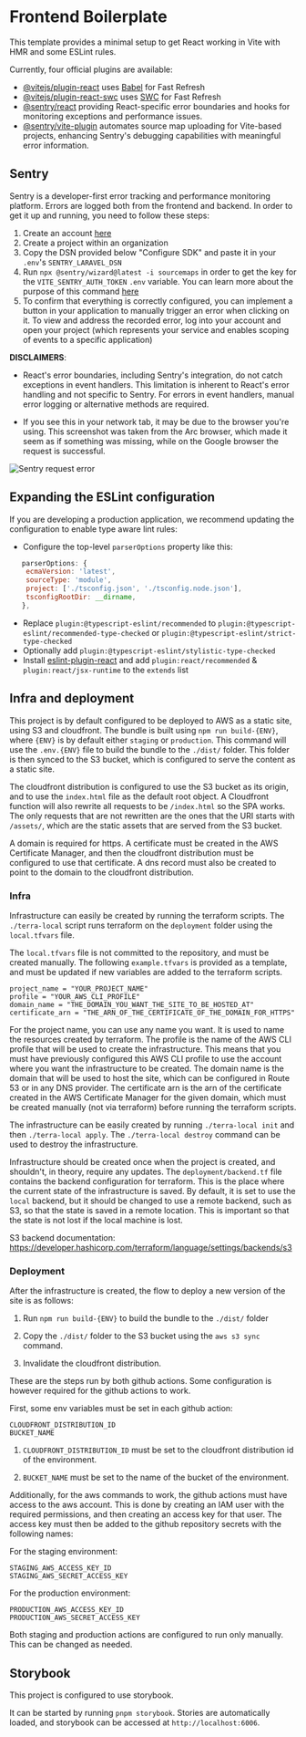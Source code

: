 # Frontend Boilerplate

This template provides a minimal setup to get React working in Vite with HMR and some ESLint rules.

Currently, four official plugins are available:

- [@vitejs/plugin-react](https://github.com/vitejs/vite-plugin-react/blob/main/packages/plugin-react/README.md) uses [Babel](https://babeljs.io/) for Fast Refresh
- [@vitejs/plugin-react-swc](https://github.com/vitejs/vite-plugin-react-swc) uses [SWC](https://swc.rs/) for Fast Refresh
- [@sentry/react](https://docs.sentry.io/platforms/javascript/guides/react/) providing React-specific error boundaries and hooks for monitoring exceptions and performance issues.
- [@sentry/vite-plugin](https://docs.sentry.io/platforms/javascript/guides/react/sourcemaps/uploading/vite/) automates source map uploading for Vite-based projects, enhancing Sentry's debugging capabilities with meaningful error information.

## Sentry

Sentry is a developer-first error tracking and performance monitoring platform. Errors are logged both from the frontend and backend. In order to get it up and running, you need to follow these steps:

1. Create an account [here](https://sentry.io)
2. Create a project within an organization
3. Copy the DSN provided below "Configure SDK" and paste it in your `.env`'s `SENTRY_LARAVEL_DSN`
4. Run `npx @sentry/wizard@latest -i sourcemaps` in order to get the key for the `VITE_SENTRY_AUTH_TOKEN` `.env` variable. You can learn more about the purpose of this command [here](https://docs.sentry.io/platforms/javascript/guides/react/#add-readable-stack-traces-to-errors)
5. To confirm that everything is correctly configured, you can implement a button in your application to manually trigger an error when clicking on it. To view and address the recorded error, log into your account and open your project (which represents your service and enables scoping of events to a specific application)

**DISCLAIMERS**:

- React's error boundaries, including Sentry's integration, do not catch exceptions in event handlers. This limitation is inherent to React's error handling and not specific to Sentry. For errors in event handlers, manual error logging or alternative methods are required.

- If you see this in your network tab, it may be due to the browser you're using. This screenshot was taken from the Arc browser, which made it seem as if something was missing, while on the Google browser the request is successful.

![Sentry request error](https://github.com/Light-it-labs/fe-boilerplate/assets/68563891/25412a77-f34d-4f00-8477-5f9fce0ee09d)

## Expanding the ESLint configuration

If you are developing a production application, we recommend updating the configuration to enable type aware lint rules:

- Configure the top-level `parserOptions` property like this:

```js
   parserOptions: {
    ecmaVersion: 'latest',
    sourceType: 'module',
    project: ['./tsconfig.json', './tsconfig.node.json'],
    tsconfigRootDir: __dirname,
   },
```

- Replace `plugin:@typescript-eslint/recommended` to `plugin:@typescript-eslint/recommended-type-checked` or `plugin:@typescript-eslint/strict-type-checked`
- Optionally add `plugin:@typescript-eslint/stylistic-type-checked`
- Install [eslint-plugin-react](https://github.com/jsx-eslint/eslint-plugin-react) and add `plugin:react/recommended` & `plugin:react/jsx-runtime` to the `extends` list

## Infra and deployment

This project is by default configured to be deployed to AWS as a static site, using S3 and cloudfront. The bundle is built using `npm run build-{ENV}`, where `{ENV}` is by default either `staging` or `production`. This command will use the `.env.{ENV}` file to build the bundle to the `./dist/` folder. This folder is then synced to the S3 bucket, which is configured to serve the content as a static site.

The cloudfront distribution is configured to use the S3 bucket as its origin, and to use the `index.html` file as the default root object. A Cloudfront function will also rewrite all requests to be `/index.html` so the SPA works. The only requests that are not rewritten are the ones that the URI starts with `/assets/`, which are the static assets that are served from the S3 bucket.

A domain is required for https. A certificate must be created in the AWS Certificate Manager, and then the cloudfront distribution must be configured to use that certificate. A dns record must also be created to point to the domain to the cloudfront distribution.

### Infra

Infrastructure can easily be created by running the terraform scripts. The `./terra-local` script runs terraform on the `deployment` folder using the `local.tfvars` file.

The `local.tfvars` file is not committed to the repository, and must be created manually. The following `example.tfvars` is provided as a template, and must be updated if new variables are added to the terraform scripts.

```
project_name = "YOUR_PROJECT_NAME"
profile = "YOUR_AWS_CLI_PROFILE"
domain_name = "THE_DOMAIN_YOU_WANT_THE_SITE_TO_BE_HOSTED_AT"
certificate_arn = "THE_ARN_OF_THE_CERTIFICATE_OF_THE_DOMAIN_FOR_HTTPS"

```

For the project name, you can use any name you want. It is used to name the resources created by terraform. The profile is the name of the AWS CLI profile that will be used to create the infrastructure. This means that you must have previously configured this AWS CLI profile to use the account where you want the infrastructure to be created. The domain name is the domain that will be used to host the site, which can be configured in Route 53 or in any DNS provider. The certificate arn is the arn of the certificate created in the AWS Certificate Manager for the given domain, which must be created manually (not via terraform) before running the terraform scripts.

The infrastructure can be easily created by running `./terra-local init` and then `./terra-local apply`. The `./terra-local destroy` command can be used to destroy the infrastructure.

Infrastructure should be created once when the project is created, and shouldn't, in theory, require any updates. The `deployment/backend.tf` file contains the backend configuration for terraform. This is the place where the current state of the infrastructure is saved. By default, it is set to use the `local` backend, but it should be changed to use a remote backend, such as S3, so that the state is saved in a remote location. This is important so that the state is not lost if the local machine is lost.

S3 backend documentation:
https://developer.hashicorp.com/terraform/language/settings/backends/s3

### Deployment

After the infrastructure is created, the flow to deploy a new version of the site is as follows:

1. Run `npm run build-{ENV}` to build the bundle to the `./dist/` folder

2. Copy the `./dist/` folder to the S3 bucket using the `aws s3 sync` command.

3. Invalidate the cloudfront distribution.

These are the steps run by both github actions. Some configuration is however required for the github actions to work.

First, some env variables must be set in each github action:

```
CLOUDFRONT_DISTRIBUTION_ID
BUCKET_NAME
```

1. `CLOUDFRONT_DISTRIBUTION_ID` must be set to the cloudfront distribution id of the environment.

2. `BUCKET_NAME` must be set to the name of the bucket of the environment.

Additionally, for the aws commands to work, the github actions must have access to the aws account. This is done by creating an IAM user with the required permissions, and then creating an access key for that user. The access key must then be added to the github repository secrets with the following names:

For the staging environment:

```
STAGING_AWS_ACCESS_KEY_ID
STAGING_AWS_SECRET_ACCESS_KEY
```

For the production environment:

```
PRODUCTION_AWS_ACCESS_KEY_ID
PRODUCTION_AWS_SECRET_ACCESS_KEY
```

Both staging and production actions are configured to run only manually. This can be changed as needed.

## Storybook

This project is configured to use storybook.

It can be started by running `pnpm storybook`.
Stories are automatically loaded, and storybook can be accessed at `http://localhost:6006`.
